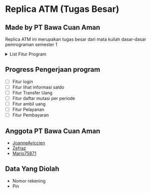 # Replica ATM (Tugas Besar)

## Made by PT Bawa Cuan Aman

Replica ATM ini merupakan tugas besar dari mata kuliah dasar-dasar pemrograman semester 1

<details>
    <summary>List Fitur Program</summary>
    <ul>
        <li>Fitur login (maksimal kesalahan input password 3x)</li>
        <li>Fitur lihat informasi saldo</li>
        <li>Fitur Transfer Uang (Limit transfer perhari tergantung dari jenis rekening)Setiap jenis rekening memiliki limit harian yang berbeda.Misalnya:</li>
        <li>Rekening Silver: Transfer maksimal Rp10 juta/hari, tarik tunai maksimal Rp5 juta/hari.</li>
        <li>Rekening Gold: Transfer maksimal Rp20 juta/hari, tarik tunai maksimal Rp10 juta/hari.</li>
        <li>Rekening Platinum: Transfer maksimal Rp50 juta/hari, tarik tunai maksimal Rp20 juta/hari.</li>
        <li>Fitur Daftar mutasi per periode (mingguan/bulanan/per periode tertentu)</li>
        <li>Fitur Tarik Tunai (dengan nominal sesuai menu ATM atau input tergantung pengguna)</li>
        <li>Fitur Pelayanan (Ubah password, ubah alamat e-mail, enable/disable kartu atm)</li>
        <li>Fitur Pembayaran (bayar listrik, pdam, top up, pajak)</li>
        <li>Fitur Pembuatan rekening</li>
        <li>Fitur Hapus Otomatis rekening (setelah di disable 30-hari)</li>
        <li>Fitur Ganti Bahasa Indonesia atau Inggris</li>
        <li>Fitur Pemilihan Nominal Pecahan saat Penarikan Uang Rp.50.000 atau Rp.100.000</li>
        <li>Fitur Biaya Transfer ke bank lain: Rp5.000 per transaksi.</li>
        <li>Fitur Schedule Transfer Sesuai waktu yang ditentukan.</li>
        <li>Fitur Melakukan Setor Tunai</li>
        <li>Fitur Logout Otomatis jika 30 detik tidak melakukan apapun</li>
        <li>Fitur Mencetak Kartu, dengan syarat sudah memiliki rekening</li>
        <li>Fitur menentukan penarikan nominal pecahan secara kombinasi</li>
        <li>Fitur Penjadwalan Pembayaran Tagihan</li>
    </ul>

</details>

## Progress Pengerjaan program

- [ ] Fitur login
- [ ] Fitur lihat informasi saldo
- [ ] Fitur Transfer Uang
- [ ] Fitur daftar mutasi per periode
- [ ] Fitur ambil uang
- [ ] Fitur Pelayanan
- [ ] Fitur Pembayaran

## Anggota PT Bawa Cuan Aman

- [JoanneAviccien](https://github.com/JoanneAviccien)
- [Zefraz](https://github.com/ZEFRAZ)
- [Mario75871](https://github.com/Mario75871)

## Data Yang Diolah
- Nomor rekening
- Pin